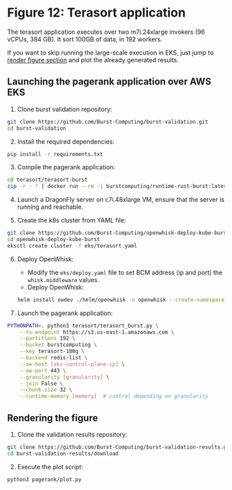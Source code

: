 # Figure 12: Terasort application

The terasort application executes over two m7i.24xlarge invokers (96 vCPUs, 384 GB). It sort 100GB of data, in 192 workers. 

If you want to skip running the large-scale execution in EKS, just jump to [render figure section](#rendering-the-figure) and plot the already generated results.

## Launching the pagerank application over AWS EKS
1. Clone burst validation repository:
```bash
git clone https://github.com/Burst-Computing/burst-validation.git
cd burst-validation
```
2. Install the required dependencies:
```bash
pip install -r requirements.txt
```

3. Compile the pagerank application:
```bash
cd terasort/terasort-burst
zip -r - * | docker run --rm -i burstcomputing/runtime-rust-burst:latest -compile main > ../terasort-burst.zip
```

4. Launch a DragonFly server on c7i.48xlarge VM, ensure that the server is running and reachable.

5. Create the k8s cluster from YAML file:
```bash
git clone https://github.com/Burst-Computing/openwhisk-deploy-kube-burst.git
cd openwhisk-deploy-kube-burst
eksctl create cluster -f eks/terasort.yaml
```

6. Deploy OpenWhisk:
    - Modify the `eks/deploy.yaml` file to set BCM address (ip and port) the `whisk.middleware` values. 
    - Deploy OpenWhisk:
    ```bash
    helm install owdev ./helm/openwhisk -n openwhisk --create-namespace -f eks/deploy.yaml
    ```

7. Launch the pagerank application:
```bash
PYTHONPATH=. python3 terasort/terasort_burst.py \
    --ts-endpoint https://s3.us-east-1.amazonaws.com \
    --partitions 192 \
    --bucket burstcomputing \
    --key terasort-100g \
    --backend redis-list \
    --ow-host [eks-control-plane-ip] \
    --ow-port 443 \
    --granularity [granularity] \
    --join False \
    --chunk-size 32 \
    --runtime-memory [memory]  # control depending on granularity
```

## Rendering the figure
1. Clone the validation results repository:
```bash
git clone https://github.com/Burst-Computing/burst-validation-results.git
cd burst-validation-results/download
```

2. Execute the plot script:
```bash
python3 pagerank/plot.py
```
